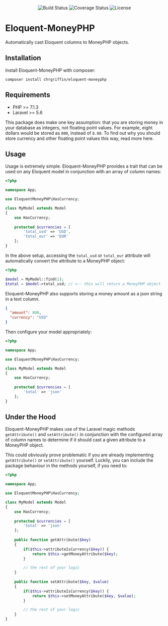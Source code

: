 <p align="center">
<img src="https://app.codeship.com/projects/58eaa2c0-4347-0137-78b4-0ad2fd259e46/status?branch=master" alt="Build Status">
<img src="https://coveralls.io/repos/github/ChrGriffin/eloquent-moneyphp/badge.svg?branch=master" alt="Coverage Status">
<img src="https://img.shields.io/github/license/chrgriffin/eloquent-moneyphp.svg" alt="License">
</p>

# Eloquent-MoneyPHP

Automatically cast Eloquent columns to MoneyPHP objects.

## Installation

Install Eloquent-MoneyPHP with composer:

```
composer install chrgriffin/eloquent-moneyphp
```

## Requirements

* PHP >= 7.1.3
* Laravel >= 5.6

This package does make one key assumption: that you are storing money in your database as integers, not floating point values. For example, eight dollars would be stored as `800`, instead of `8.00`. To find out why you should store currency and other floating point values this way, read more here.

## Usage

Usage is extremely simple. Eloquent-MoneyPHP provides a trait that can be used on any Eloquent model in conjunction with an array of column names:

```php
<?php

namespace App;

use EloquentMoneyPHP\HasCurrency;

class MyModel extends Model
{
    use HasCurrency;
    
    protected $currencies = [
        'total_usd' => 'USD',
        'total_eur' => 'EUR'
    ];
}
```

In the above setup, accessing the `total_usd` or `total_eur` attribute will automatically convert the attribute to a MoneyPHP object:

```php
<?php

$model = MyModel::find(1);
$total = $model->total_usd; // <-- this will return a MoneyPHP object
```

Eloquent-MoneyPHP also supports storing a money amount as a json string in a text column. 

```json
{
  "amount": 800,
  "currency": "USD"
}
```

Then configure your model appropriately:

```php
<?php

namespace App;

use EloquentMoneyPHP\HasCurrency;

class MyModel extends Model
{
    use HasCurrency;
    
    protected $currencies = [
        'total' => 'json'
    ];
}
```

## Under the Hood

Eloquent-MoneyPHP makes use of the Laravel magic methods `getAttribute()` and `setAttribute()` in conjunction with the configured array of column names to determine if it should cast a given attribute to a MoneyPHP object.

This could obviously prove problematic if you are already implementing `getAttribute()` or `setAttribute()` yourself. Luckily, you can include the package behaviour in the methods yourself, if you need to:

```php
<?php

namespace App;

use EloquentMoneyPHP\HasCurrency;

class MyModel extends Model
{
    use HasCurrency;
    
    protected $currencies = [
        'total' => 'json'
    ];
    
    public function getAttribute($key)
    {
        if($this->attributeIsCurrency($key)) {
            return $this->getMoneyAttribute($key);
        }

        // the rest of your logic
    }
        
    public function setAttribute($key, $value)
    {
        if($this->attributeIsCurrency($key)) {
            return $this->setMoneyAttribute($key, $value);
        }

        // the rest of your logic
    }
}
```
